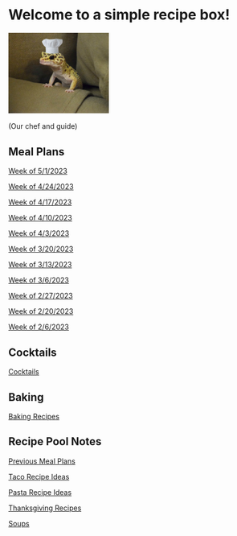 # Welcome to a simple recipe box!

<img src="./lizard_chef.jpg" alt="Our Hero" width="200"/>

(Our chef and guide) 

## Meal Plans

[Week of 5/1/2023](./mealplan20230501.md)

[Week of 4/24/2023](./mealplan20230424.md)

[Week of 4/17/2023](./mealplan20230417.md)

[Week of 4/10/2023](./mealplan20230410.md)

[Week of 4/3/2023](./mealplan20230403.md)

[Week of 3/20/2023](./mealplan20230320.md)

[Week of 3/13/2023](./mealplan20230313.md)

[Week of 3/6/2023](./mealplan20230306.md)

[Week of 2/27/2023](./mealplan20230227.md)

[Week of 2/20/2023](./mealplan20230220.md)

[Week of 2/6/2023](./mealplan20230206.md)

## Cocktails

[Cocktails](./CockTailIndex.md)

## Baking

[Baking Recipes](./BakingIndex.md)

## Recipe Pool Notes

[Previous Meal Plans](./PreviousMealPlansIndex.md)

[Taco Recipe Ideas](./TacoRecipeIdeas.md)

[Pasta Recipe Ideas](./PastaRecipeIdeas.md)

[Thanksgiving Recipes](./ThanksgivingIndex.md)

[Soups](./SoupIndex.md)